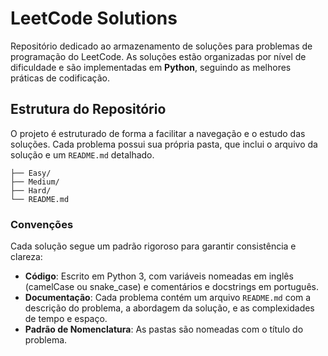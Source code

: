 # LeetCode Solutions

Repositório dedicado ao armazenamento de soluções para problemas de programação do LeetCode. As soluções estão organizadas por nível de dificuldade e são implementadas em **Python**, seguindo as melhores práticas de codificação.

## Estrutura do Repositório

O projeto é estruturado de forma a facilitar a navegação e o estudo das soluções. Cada problema possui sua própria pasta, que inclui o arquivo da solução e um `README.md` detalhado.
```
├── Easy/
├── Medium/
├── Hard/
└── README.md
```

### Convenções

Cada solução segue um padrão rigoroso para garantir consistência e clareza:

* **Código**: Escrito em Python 3, com variáveis nomeadas em inglês (camelCase ou snake_case) e comentários e docstrings em português.
* **Documentação**: Cada problema contém um arquivo `README.md` com a descrição do problema, a abordagem da solução, e as complexidades de tempo e espaço.
* **Padrão de Nomenclatura**: As pastas são nomeadas com o título do problema.